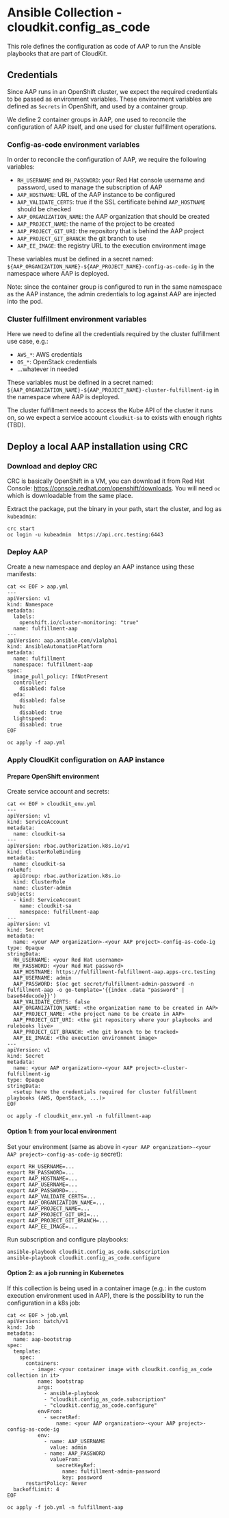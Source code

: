 # Ansible Collection - cloudkit.config_as_code

This role defines the configuration as code of AAP to run the Ansible playbooks
that are part of CloudKit.

## Credentials

Since AAP runs in an OpenShift cluster, we expect the required credentials to
be passed as environment variables. These environment variables are defined as
`Secrets` in OpenShift, and used by a container group.

We define 2 container groups in AAP, one used to reconcile the configuration of
AAP itself, and one used for cluster fulfillment operations.

### Config-as-code environment variables

In order to reconcile the configuration of AAP, we require the following
variables:

- `RH_USERNAME` and `RH_PASSWORD`: your Red Hat console username and password,
  used to manage the subscription of AAP
- `AAP_HOSTNAME`: URL of the AAP instance to be configured
- `AAP_VALIDATE_CERTS`: true if the SSL certificate behind `AAP_HOSTNAME`
  should be checked
- `AAP_ORGANIZATION_NAME`: the AAP organization that should be created
- `AAP_PROJECT_NAME`: the name of the project to be created
- `AAP_PROJECT_GIT_URI`: the repository that is behind the AAP project
- `AAP_PROJECT_GIT_BRANCH`: the git branch to use
- `AAP_EE_IMAGE`: the registry URL to the execution environment image

These variables must be defined in a secret named:
`${AAP_ORGANIZATION_NAME}-${AAP_PROJECT_NAME}-config-as-code-ig` in the
namespace where AAP is deployed.

Note: since the container group is configured to run in the same namespace as
the AAP instance, the admin credentials to log against AAP are injected into
the pod.

### Cluster fulfillment environment variables

Here we need to define all the credentials required by the cluster fulfillment
use case, e.g.:

- `AWS_*`: AWS credentials
- `OS_*`: OpenStack credentials
- ...whatever in needed

These variables must be defined in a secret named:
`${AAP_ORGANIZATION_NAME}-${AAP_PROJECT_NAME}-cluster-fulfillment-ig` in the
namespace where AAP is deployed.

The cluster fulfillment needs to access the Kube API of the cluster it runs on,
so we expect a service account `cloudkit-sa` to exists with enough rights (TBD).

## Deploy a local AAP installation using CRC

### Download and deploy CRC

CRC is basically OpenShift in a VM, you can download it from Red Hat Console:
https://console.redhat.com/openshift/downloads. You will need `oc` which is
downloadable from the same place.

Extract the package, put the binary in your path, start the cluster, and log as
`kubeadmin`:

```
crc start
oc login -u kubeadmin  https://api.crc.testing:6443
```

### Deploy AAP

Create a new namespace and deploy an AAP instance using these manifests:

```
cat << EOF > aap.yml
---
apiVersion: v1
kind: Namespace
metadata:
  labels:
    openshift.io/cluster-monitoring: "true"
  name: fulfillment-aap
---
apiVersion: aap.ansible.com/v1alpha1
kind: AnsibleAutomationPlatform
metadata:
  name: fulfillment
  namespace: fulfillment-aap
spec:
  image_pull_policy: IfNotPresent
  controller:
    disabled: false
  eda:
    disabled: false
  hub:
    disabled: true
  lightspeed:
    disabled: true
EOF

oc apply -f aap.yml
```

### Apply CloudKit configuration on AAP instance

#### Prepare OpenShift environment

Create service account and secrets:

```
cat << EOF > cloudkit_env.yml
---
apiVersion: v1
kind: ServiceAccount
metadata:
  name: cloudkit-sa
---
apiVersion: rbac.authorization.k8s.io/v1
kind: ClusterRoleBinding
metadata:
  name: cloudkit-sa
roleRef:
  apiGroup: rbac.authorization.k8s.io
  kind: ClusterRole
  name: cluster-admin
subjects:
  - kind: ServiceAccount
    name: cloudkit-sa
    namespace: fulfillment-aap
---
apiVersion: v1
kind: Secret
metadata:
  name: <your AAP organization>-<your AAP project>-config-as-code-ig
type: Opaque
stringData:
  RH_USERNAME: <your Red Hat username>
  RH_PASSWORD: <your Red Hat password>
  AAP_HOSTNAME: https://fulfillment-fulfillment-aap.apps-crc.testing
  AAP_USERNAME: admin
  AAP_PASSWORD: $(oc get secret/fulfillment-admin-password -n fulfillment-aap -o go-template='{{index .data "password" | base64decode}}')
  AAP_VALIDATE_CERTS: false
  AAP_ORGANIZATION_NAME: <the organization name to be created in AAP>
  AAP_PROJECT_NAME: <the project name to be create in AAP>
  AAP_PROJECT_GIT_URI: <the git repository where your playbooks and rulebooks live>
  AAP_PROJECT_GIT_BRANCH: <the git branch to be tracked>
  AAP_EE_IMAGE: <the execution environment image>
---
apiVersion: v1
kind: Secret
metadata:
  name: <your AAP organization>-<your AAP project>-cluster-fulfillment-ig
type: Opaque
stringData:
  <setup here the credentials required for cluster fulfillment playbooks (AWS, OpenStack, ...)>
EOF

oc apply -f cloudkit_env.yml -n fulfillment-aap
```

#### Option 1: from your local environment

Set your environment (same as above in `<your AAP organization>-<your AAP
project>-config-as-code-ig` secret):

```
export RH_USERNAME=...
export RH_PASSWORD=...
export AAP_HOSTNAME=...
export AAP_USERNAME=...
export AAP_PASSWORD=...
export AAP_VALIDATE_CERTS=...
export AAP_ORGANIZATION_NAME=...
export AAP_PROJECT_NAME=...
export AAP_PROJECT_GIT_URI=...
export AAP_PROJECT_GIT_BRANCH=...
export AAP_EE_IMAGE=...
```

Run subscription and configure playbooks:
```
ansible-playbook cloudkit.config_as_code.subscription
ansible-playbook cloudkit.config_as_code.configure
```

#### Option 2: as a job running in Kubernetes

If this collection is being used in a container image (e.g.: in the custom
execution environment used in AAP), there is the possibility to run the
configuration in a k8s job:

```
cat << EOF > job.yml
apiVersion: batch/v1
kind: Job
metadata:
  name: aap-bootstrap
spec:
  template:
    spec:
      containers:
        - image: <your container image with cloudkit.config_as_code collection in it>
          name: bootstrap
          args:
            - ansible-playbook
            - "cloudkit.config_as_code.subscription"
            - "cloudkit.config_as_code.configure"
          envFrom:
            - secretRef:
                name: <your AAP organization>-<your AAP project>-config-as-code-ig
          env:
            - name: AAP_USERNAME
              value: admin
            - name: AAP_PASSWORD
              valueFrom:
                secretKeyRef:
                  name: fulfillment-admin-password
                  key: password
      restartPolicy: Never
  backoffLimit: 4
EOF

oc apply -f job.yml -n fulfillment-aap
```
